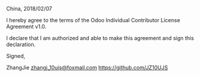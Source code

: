 China, 2018/02/07

I hereby agree to the terms of the Odoo Individual Contributor License
Agreement v1.0.

I declare that I am authorized and able to make this agreement and sign this
declaration.

Signed,

ZhangJie zhangj_10ujs@foxmail.com https://github.com/JZ10UJS
